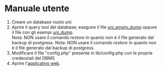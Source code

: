 # Manuale utente

1. Creare un database vuoto _uni_.
2. Aprire il query tool del database; eseguire il file [uni_empty_dump](../progetto/db/uni_empty_dump.sql) oppure il file con gli esempi [uni_dump](../progetto/db/uni_dump.sql).  
Nota: NON usare il comando _restore_ in quanto non è il file generato dal backup di postgress.
Nota: NON usare il comando _restore_ in quanto non è il file generato dal backup di postgress.
3. Modificare il file "config.php" presente in lib/config.php con le proprie credenziali del DBMS 
4. Aprire l'[applicativo web](../progetto/web/).
